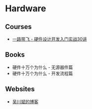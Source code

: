# Hardware

## Courses

- [一路带飞 - 硬件设计开发入门实战30讲](https://www.bilibili.com/video/BV19Y411G7go/)

## Books

- 硬件十万个为什么 - 无源器件篇
- 硬件十万个为什么 - 开发流程篇

## Websites

- [吴川斌的博客](https://www.mr-wu.cn/)

